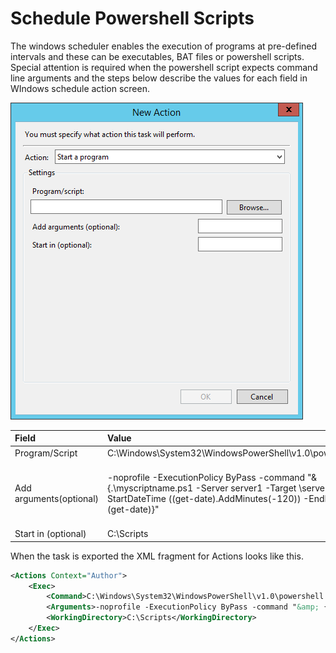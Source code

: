 # Schedule Powershell Scripts

The windows scheduler enables the execution of programs at pre-defined intervals and these can be executables, BAT files or powershell scripts. 
Special attention is required when the powershell script expects command line arguments and the steps below describe the values for each field in WIndows schedule action screen.


![scheduled task screen shot here](scheduled-task-action.PNG "Scheduled Task Action Window")

| Field      | Value | Notes   |
| :---       |:----   |:-----|
| Program/Script|C:\Windows\System32\WindowsPowerShell\v1.0\powershell.exe||
| Add arguments(optional) |-noprofile -ExecutionPolicy ByPass -command "& {.\myscriptname.ps1 -Server server1 -Target \\server2\Share1 -StartDateTime ((get-date).AddMinutes(-120)) -EndDateTime (get-date)}"|Here two of the arguments are computed on the fly|
|Start in (optional)|C:\Scripts||


When the task is exported the XML fragment for Actions looks like this.

```xml
<Actions Context="Author">
    <Exec>
        <Command>C:\Windows\System32\WindowsPowerShell\v1.0\powershell.exe</Command>
        <Arguments>-noprofile -ExecutionPolicy ByPass -command "&amp; {.\myscriptname.ps1 -Server server1 -Target \\server2\Share1 -StartDateTime ((get-date).AddMinutes(-15)) -EndDateTime (get-date)}"</Arguments>
        <WorkingDirectory>C:\Scripts</WorkingDirectory>
    </Exec>
</Actions>
```

